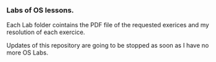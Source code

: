 ### Labs of OS lessons.

Each Lab folder cointains the PDF file of the requested exerices and my resolution of each exercice.

Updates of this repository are going to be stopped as soon as I have no more OS Labs.
